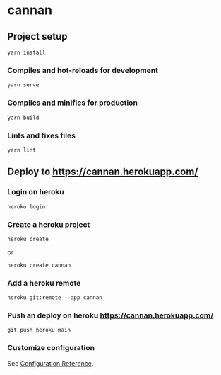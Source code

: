 # cannan

## Project setup

```
yarn install
```

### Compiles and hot-reloads for development

```
yarn serve
```

### Compiles and minifies for production

```
yarn build
```

### Lints and fixes files

```
yarn lint
```

## Deploy to https://cannan.herokuapp.com/

### Login on heroku

```
heroku login
```

### Create a heroku project

```
heroku create
```

or

```
heroku create cannan
```

### Add a heroku remote

```
heroku git:remote --app cannan
```

### Push an deploy on heroku https://cannan.herokuapp.com/

```
git push heroku main
```

### Customize configuration

See [Configuration Reference](https://cli.vuejs.org/config/).
